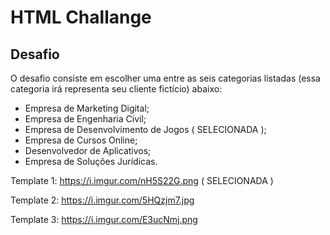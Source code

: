 # HTML Challange

## Desafio
O desafio consiste em escolher uma entre as seis categorias
listadas (essa categoria irá representa seu cliente fictício) abaixo:

- Empresa de Marketing Digital;
- Empresa de Engenharia Civil;
- Empresa de Desenvolvimento de Jogos ( SELECIONADA );
- Empresa de Cursos Online;
- Desenvolvedor de Aplicativos;
- Empresa de Soluções Jurídicas.

Template 1: https://i.imgur.com/nH5S22G.png ( SELECIONADA )

Template 2: https://i.imgur.com/5HQzjm7.jpg

Template 3: https://i.imgur.com/E3ucNmj.png